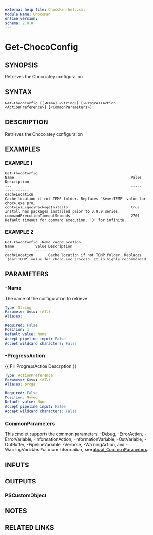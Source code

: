 ```yaml
---
external help file: ChocoMan-help.xml
Module Name: ChocoMan
online version:
schema: 2.0.0
---
```


# Get-ChocoConfig

## SYNOPSIS
Retrieves the Chocolatey configuration

## SYNTAX

```
Get-ChocoConfig [[-Name] <String>] [-ProgressAction <ActionPreference>] [<CommonParameters>]
```

## DESCRIPTION
Retrieves the Chocolatey configuration

## EXAMPLES

### EXAMPLE 1
```
Get-ChocoConfig
Name                                                      Value                             Description
---                                                       -----                             -----------
cacheLocation                                                                               Cache location if not TEMP folder. Replaces `$env:TEMP` value for choco.exe pro…
containsLegacyPackageInstalls                             true                              Install has packages installed prior to 0.9.9 series.
commandExecutionTimeoutSeconds                            2700                              Default timeout for command execution. '0' for infinite.
```

### EXAMPLE 2
```
Get-ChocoConfig -Name cacheLocation
Name          Value Description
----          ----- -----------
cacheLocation       Cache location if not TEMP folder. Replaces `$env:TEMP` value for choco.exe process. It is highly recommended
```

## PARAMETERS

### -Name
The name of the configuration to retrieve

```yaml
Type: String
Parameter Sets: (All)
Aliases:

Required: False
Position: 1
Default value: None
Accept pipeline input: False
Accept wildcard characters: False
```

### -ProgressAction
{{ Fill ProgressAction Description }}

```yaml
Type: ActionPreference
Parameter Sets: (All)
Aliases: proga

Required: False
Position: Named
Default value: None
Accept pipeline input: False
Accept wildcard characters: False
```

### CommonParameters
This cmdlet supports the common parameters: -Debug, -ErrorAction, -ErrorVariable, -InformationAction, -InformationVariable, -OutVariable, -OutBuffer, -PipelineVariable, -Verbose, -WarningAction, and -WarningVariable. For more information, see [about_CommonParameters](http://go.microsoft.com/fwlink/?LinkID=113216).

## INPUTS

## OUTPUTS

### PSCustomObject
## NOTES

## RELATED LINKS
